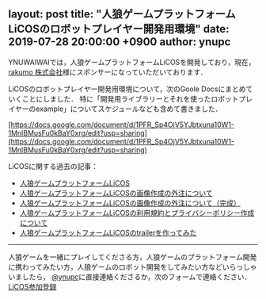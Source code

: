 layout: post
title:  "人狼ゲームプラットフォームLiCOSのロボットプレイヤー開発用環境"
date:   2019-07-28 20:00:00 +0900
author: ynupc
---

YNUWAIWAIでは，人狼ゲームプラットフォームLiCOSを開発しており，現在，[rakumo 株式会社](https://corporate.rakumo.com/)様にスポンサーになっていただいております．

LiCOSのロボットプレイヤー開発用環境について，次のGoole Docsにまとめていくことにしました．
特に「開発用ライブラリーとそれを使ったロボットプレイヤーのexample」についてスケジュールなども含めて書きました．

[https://docs.google.com/document/d/1PFR_Sp4OjV5YJbtxuna10W1-1MnlBMusFu0kBaY0xrg/edit?usp=sharing](https://docs.google.com/document/d/1PFR_Sp4OjV5YJbtxuna10W1-1MnlBMusFu0kBaY0xrg/edit?usp=sharing)

LiCOSに関する過去の記事：

- [人狼ゲームプラットフォームLiCOS](https://ynuwaiwai.github.io/post/LiCOS.html)
- [人狼ゲームプラットフォームLiCOSの画像作成の外注について](https://ynuwaiwai.github.io/post/LiCOS_icons.html)
- [人狼ゲームプラットフォームLiCOSの画像作成の外注について（完成）](https://ynuwaiwai.github.io/post/LiCOS_icons_fin.html)
- [人狼ゲームプラットフォームLiCOSの利用規約とプライバシーポリシー作成について](https://ynuwaiwai.github.io/post/LiCOS_TOS_PP.html)
- [人狼ゲームプラットフォームLiCOSのtrailerを作ってみた](https://ynuwaiwai.github.io/post/LiCOS_trailer.html)

---

人狼ゲームを一緒にプレイしてくださる方，人狼ゲームのプラットフォーム開発に携わってみたい方，人狼ゲームのロボット開発をしてみたい方などいらっしゃいましたら，
[@ynupc](https://twitter.com/ynupc)に直接連絡くださるか，次のフォームで連絡ください．  
[LiCOS参加登録](https://ws.formzu.net/dist/S61026841)
